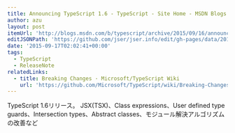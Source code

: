```yaml
---
title: Announcing TypeScript 1.6 - TypeScript - Site Home - MSDN Blogs
author: azu
layout: post
itemUrl: 'http://blogs.msdn.com/b/typescript/archive/2015/09/16/announcing-typescript-1-6.aspx'
editJSONPath: 'https://github.com/jser/jser.info/edit/gh-pages/data/2015/09/index.json'
date: '2015-09-17T02:02:41+00:00'
tags:
  - TypeScript
  - ReleaseNote
relatedLinks:
  - title: Breaking Changes · Microsoft/TypeScript Wiki
    url: 'https://github.com/Microsoft/TypeScript/wiki/Breaking-Changes#typescript-16'
---
```

TypeScript 1.6リリース。
JSX(TSX)、Class expressions、User defined type guards、Intersection types、Abstract classes、モジュール解決アルゴリズムの改善など
